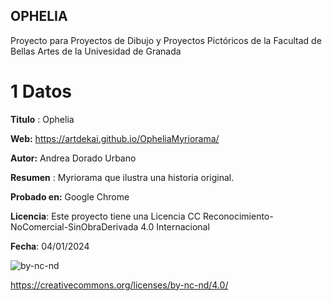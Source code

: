## OPHELIA

Proyecto para Proyectos de Dibujo y Proyectos Pictóricos de la  Facultad de Bellas Artes de la Univesidad de Granada



# 1 Datos 



**Titulo** : Ophelia

**Web:** https://artdekai.github.io/OpheliaMyriorama/

**Autor:**  Andrea Dorado Urbano

**Resumen** : Myriorama que ilustra una historia original.

**Probado en:** Google Chrome

**Licencia**: Este proyecto tiene una Licencia CC Reconocimiento-NoComercial-SinObraDerivada 4.0 Internacional

**Fecha**: 04/01/2024

![by-nc-nd](https://github.com/ArtdeKai/OpheliaMyriorama/assets/106731895/a53c3e30-b522-488c-831b-4bcd09e83632)

https://creativecommons.org/licenses/by-nc-nd/4.0/

